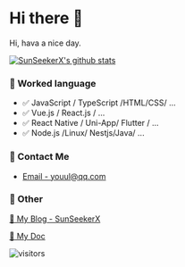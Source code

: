 # Hi there 👋

Hi, hava a nice day.

[![SunSeekerX's github stats](https://github-readme-stats.vercel.app/api?username=SunSeekerX&show_icons=true)](https://github.com/SunSeekerX)



### 📝 Worked language

- ✅ JavaScript / TypeScript /HTML/CSS/ ...
- ✅ Vue.js / React.js / ...
- ✅ React Native / Uni-App/ Flutter  / ...
- ✅ Node.js /Linux/ Nestjs/Java/ ...



### 📮 Contact Me

- [Email - youul@qq.com](youul@qq.com)



### 🤪 Other

[📌 My Blog - SunSeekerX](https://yoouu.cn/)

[📌 My Doc](https://sunseekerx.yoouu.cn/)



![visitors](
https://enwhcizq75i6qlo.m.pipedream.net/)

